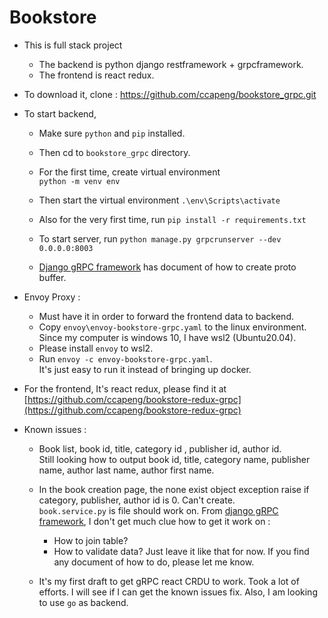 # Bookstore

- This is full stack project
	- The backend is python django restframework + grpcframework.
	- The frontend is react redux.

- To download it, clone : https://github.com/ccapeng/bookstore_grpc.git

- To start backend,
	- Make sure `python` and `pip` installed.
	- Then cd to `bookstore_grpc` directory.
	- For the first time, create virtual environment  
		`python -m venv env`
	- Then start the virtual environment `.\env\Scripts\activate`
	- Also for the very first time, run `pip install -r requirements.txt`
	- To start server, run `python manage.py grpcrunserver --dev 0.0.0.0:8003 `

	- [Django gRPC framework](https://djangogrpcframework.readthedocs.io/en/latest/index.html) has document of how to create proto buffer.
	
- Envoy Proxy :
	- Must have it in order to forward the frontend data to backend.
	- Copy `envoy\envoy-bookstore-grpc.yaml` to the linux environment. Since my computer is windows 10, I have wsl2 (Ubuntu20.04).
	- Please install `envoy` to wsl2.
	- Run `envoy -c envoy-bookstore-grpc.yaml`.  
		It's just easy to run it instead of bringing up docker.
	
	
- For the frontend,
	It's react redux, please find it at [https://github.com/ccapeng/bookstore-redux-grpc](https://github.com/ccapeng/bookstore-redux-grpc)  
	
	
- Known issues :

	- Book list, book id, title, category id , publisher id, author id.  
		Still looking how to output book id, title, category name, publisher name, author last name, author first name.  
		
	- In the book creation page, the none exist object exception raise if category, publisher, author id is 0. Can't create.  
		`book.service.py` is file should work on.
		From [django gRPC framework](https://djangogrpcframework.readthedocs.io/en/latest/index.html), I don't get much clue how to get it work on :
		- How to join table?
		- How to validate data? 
		Just leave it like that for now. If you find any document of how to do, please let me know.

	- It's my first draft to get gRPC react CRDU to work. Took a lot of efforts. I will see if I can get the known issues fix. Also, I am looking to use `go` as backend.
